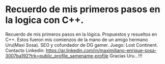 # Recuerdo de mis primeros pasos en la logica con C++.
Recuerdo de mis primeros pasos en la lógica. Propuestos y resueltos en C++.
Estos fueron mis comienzos de la mano de un amigo hermano Uru(Maxi Sosa). SEO y cofundador de DG gamer. Juego: Lost Continent.
Contacto Linkedin: https://ar.linkedin.com/in/maximiliano-enrique-sosa-3007ba192?trk=public_profile_samename-profile
Gracias Uru...!!!
